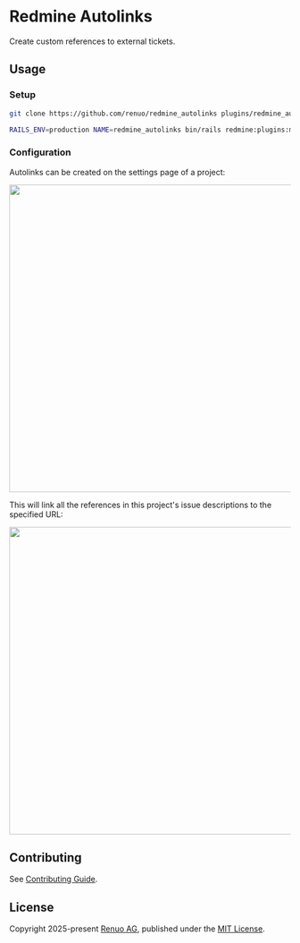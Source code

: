 # Redmine Autolinks

Create custom references to external tickets.

## Usage

### Setup

```sh
git clone https://github.com/renuo/redmine_autolinks plugins/redmine_autolinks

RAILS_ENV=production NAME=redmine_autolinks bin/rails redmine:plugins:migrate
```

### Configuration

Autolinks can be created on the settings page of a project:

<img src=https://github.com/user-attachments/assets/015f3e91-bff1-4391-8ab1-0fed71e3c55c width=550><br>

This will link all the references in this project's issue descriptions to the specified URL:

<img src=https://github.com/user-attachments/assets/95804b9f-d98d-458d-aafa-3050504eeaa2 width=550>

## Contributing

See [Contributing Guide](https://github.com/renuo/redmine_autolinks/blob/main/CONTRIBUTING.md).

## License

Copyright 2025-present [Renuo AG](https://www.renuo.ch),
published under the [MIT License](https://github.com/renuo/redmine_autolinks/blob/main/LICENSE).
